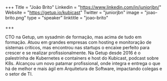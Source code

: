 +++
Title = "João Brito"
Linkedin = "https://www.linkedin.com/in/juniorjbn/"
Website = "https://getup.io/kubicast"
Twitter = "juniorjbn"
image = "joao-brito.png"
type = "speaker"
linktitle = "joao-brito"

+++

CTO na Getup, um sysadmin de formação, mas acima de tudo em formação. Atuou em grandes empresas com hosting e monitoração de sistemas críticos, mas encontrou nas startups o encaixe perfeito para crescer e se realizar profissionalmente. Na Getup desde 2016 é o palestrinha de Kubernetes e containers e host do Kubicast, podcast sobre K8s. Alcançou um novo patamar profissional, onde integra e entrega o que há de melhor e mais ágil em Arquitetura de Software, impactando colegas e o setor de TI.
